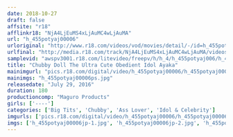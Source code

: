```yaml
---
date: 2018-10-27
draft: false
affsite: "r18"
afflinkr18: "NjA4LjEuMS4xLjAuMC4wLjAuMA"
url: "h_455potyaj00006"
urloriginal: "http://www.r18.com/videos/vod/movies/detail/-/id=h_455potyaj00006"
urlfinal: "http://media.r18.com/track/NjA4LjEuMS4xLjAuMC4wLjAuMA/videos/vod/movies/detail/-/id=h_455potyaj00006"
samplevid: "awspv3001.r18.com/litevideo/freepv/h/h_4/h_455potyaj006/h_455potyaj006_dmb_w.mp4"
title: "Chubby Doll The Ultra Cute Obedient Idol Ayaka"
mainimgurl: "pics.r18.com/digital/video/h_455potyaj00006/h_455potyaj00006ps.jpg"
mainimgs: "h_455potyaj00006ps.jpg"
releasedate: "July 29, 2016"
duration: 180
productioncomp: "Maguro Products"
girls: ['----']
categories: ['Big Tits', 'Chubby', 'Ass Lover', 'Idol & Celebrity']
imgurls: ['pics.r18.com/digital/video/h_455potyaj00006/h_455potyaj00006jp-1.jpg', 'pics.r18.com/digital/video/h_455potyaj00006/h_455potyaj00006jp-2.jpg', 'pics.r18.com/digital/video/h_455potyaj00006/h_455potyaj00006jp-3.jpg', 'pics.r18.com/digital/video/h_455potyaj00006/h_455potyaj00006jp-4.jpg', 'pics.r18.com/digital/video/h_455potyaj00006/h_455potyaj00006jp-5.jpg', 'pics.r18.com/digital/video/h_455potyaj00006/h_455potyaj00006jp-6.jpg', 'pics.r18.com/digital/video/h_455potyaj00006/h_455potyaj00006jp-7.jpg', 'pics.r18.com/digital/video/h_455potyaj00006/h_455potyaj00006jp-8.jpg', 'pics.r18.com/digital/video/h_455potyaj00006/h_455potyaj00006jp-9.jpg', 'pics.r18.com/digital/video/h_455potyaj00006/h_455potyaj00006jp-10.jpg', 'pics.r18.com/digital/video/h_455potyaj00006/h_455potyaj00006jp-11.jpg', 'pics.r18.com/digital/video/h_455potyaj00006/h_455potyaj00006jp-12.jpg', 'pics.r18.com/digital/video/h_455potyaj00006/h_455potyaj00006jp-13.jpg', 'pics.r18.com/digital/video/h_455potyaj00006/h_455potyaj00006jp-14.jpg', 'pics.r18.com/digital/video/h_455potyaj00006/h_455potyaj00006jp-15.jpg', 'pics.r18.com/digital/video/h_455potyaj00006/h_455potyaj00006jp-16.jpg', 'pics.r18.com/digital/video/h_455potyaj00006/h_455potyaj00006jp-17.jpg', 'pics.r18.com/digital/video/h_455potyaj00006/h_455potyaj00006jp-18.jpg', 'pics.r18.com/digital/video/h_455potyaj00006/h_455potyaj00006jp-19.jpg', 'pics.r18.com/digital/video/h_455potyaj00006/h_455potyaj00006jp-20.jpg']
imgs: ['h_455potyaj00006jp-1.jpg', 'h_455potyaj00006jp-2.jpg', 'h_455potyaj00006jp-3.jpg', 'h_455potyaj00006jp-4.jpg', 'h_455potyaj00006jp-5.jpg', 'h_455potyaj00006jp-6.jpg', 'h_455potyaj00006jp-7.jpg', 'h_455potyaj00006jp-8.jpg', 'h_455potyaj00006jp-9.jpg', 'h_455potyaj00006jp-10.jpg', 'h_455potyaj00006jp-11.jpg', 'h_455potyaj00006jp-12.jpg', 'h_455potyaj00006jp-13.jpg', 'h_455potyaj00006jp-14.jpg', 'h_455potyaj00006jp-15.jpg', 'h_455potyaj00006jp-16.jpg', 'h_455potyaj00006jp-17.jpg', 'h_455potyaj00006jp-18.jpg', 'h_455potyaj00006jp-19.jpg', 'h_455potyaj00006jp-20.jpg']
---
```

